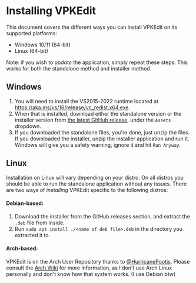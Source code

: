 # Installing VPKEdit

This document covers the different ways you can install VPKEdit on its supported
platforms:

- Windows 10/11 (64-bit)
- Linux (64-bit)

Note: if you wish to *update* the application, simply repeat these steps. This works for
both the standalone method and installer method.

## Windows

1. You will need to install the VS2015-2022 runtime located at https://aka.ms/vs/16/release/vc_redist.x64.exe.
2. When that is installed, download either the standalone version or the installer version from [the latest
   GitHub release](https://github.com/craftablescience/VPKEdit/releases/latest), under the `Assets` dropdown.
3. If you downloaded the standalone files, you're done, just unzip the files. If you downloaded the installer,
   unzip the installer application and run it. Windows will give you a safety warning, ignore it and hit `Run Anyway`.

## Linux

Installation on Linux will vary depending on your distro. On all distros you should be able to run the standalone
application without any issues. There are two ways of *installing* VPKEdit
specific to the following distros:

#### Debian-based:

1. Download the installer from the GitHub releases section, and extract the `.deb` file from inside.
2. Run `sudo apt install ./<name of deb file>.deb` in the directory you extracted it to.

#### Arch-based:

VPKEdit is on the Arch User Repository thanks to [@HurricanePootis](https://github.com/HurricanePootis).
Please consult the [Arch Wiki](https://wiki.archlinux.org/title/Arch_User_Repository) for more information,
as I don't use Arch Linux personally and don't know how that system works. (I use Debian btw)
